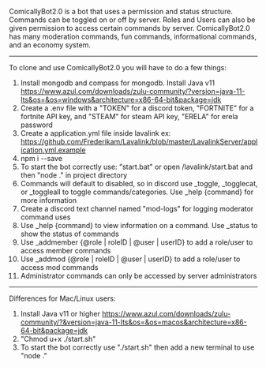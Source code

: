 ComicallyBot2.0 is a bot that uses a permission and status structure. Commands can be toggled on or off by server. Roles and Users can also be given permission to access certain commands by server. ComicallyBot2.0 has many moderation commands, fun commands, informational commands, and an economy system.
________________________________________________________________________________
To clone and use ComicallyBot2.0 you will have to do a few things:
1. Install mongodb and compass for mongodb. Install Java v11 https://www.azul.com/downloads/zulu-community/?version=java-11-lts&os=&os=windows&architecture=x86-64-bit&package=jdk
2. Create a .env file with a "TOKEN" for a discord token, "FORTNITE" for a fortnite API key, and "STEAM" for steam API key, "ERELA" for erela password
3. Create a application.yml file inside lavalink ex: https://github.com/Frederikam/Lavalink/blob/master/LavalinkServer/application.yml.example
4. npm i --save
5. To start the bot correctly use: "start.bat" or open /lavalink/start.bat and then "node ." in project directory
6. Commands will default to disabled, so in discord use _toggle, _togglecat, or _toggleall to toggle commands/categories. Use _help {command} for more information
7. Create a discord text channel named "mod-logs" for logging moderator command uses
8. Use _help {command} to view information on a command. Use _status to show the status of commands
9. Use _addmember {@role | roleID | @user | userID} to add a role/user to access member commands
10. Use _addmod {@role | roleID | @user | userID} to add a role/user to access mod commands
11. Administrator commands can only be accessed by server administrators
________________________________________________________________________________
Differences for Mac/Linux users:
1. Install Java v11 or higher https://www.azul.com/downloads/zulu-community/?&version=java-11-lts&os=&os=macos&architecture=x86-64-bit&package=jdk
2. "Chmod u+x ./start.sh"
3. To start the bot correctly use "./start.sh" then add a new terminal to use "node ."
